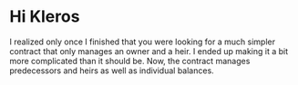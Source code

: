 # Hi Kleros

I realized only once I finished that you were looking for a much simpler contract that only manages an owner and a heir. I ended up making it a bit more complicated than it should be. Now, the contract manages predecessors and heirs as well as individual balances.
